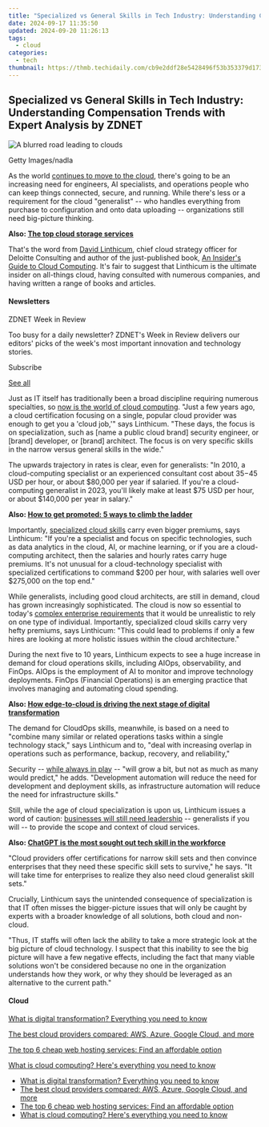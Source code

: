 ```yaml
---
title: "Specialized vs General Skills in Tech Industry: Understanding Compensation Trends with Expert Analysis by ZDNET"
date: 2024-09-17 11:35:50
updated: 2024-09-20 11:26:13
tags:
  - cloud
categories:
  - tech
thumbnail: https://thmb.techidaily.com/cb9e2ddf28e5428496f53b353379d173f81be07c333aa30876bace061b3bea41.jpg
---
```


## Specialized vs General Skills in Tech Industry: Understanding Compensation Trends with Expert Analysis by ZDNET

![A blurred road leading to clouds](https://www.zdnet.com/a/img/resize/495850bfd8f8a0060b07358428c5a7e97c0f511a/2023/05/16/0f6e6469-5912-4c4f-ad2d-4fd61c2ff4cd/gettyimages-180737600.jpg?auto=webp&width=1280)

Getty Images/nadla

As the world [continues to move to the cloud](https://www.zdnet.com/article/what-is-cloud-computing-everything-you-need-to-know-about-the-cloud/), there's going to be an increasing need for engineers, AI specialists, and operations people who can keep things connected, secure, and running. While there's less or a requirement for the cloud "generalist" -- who handles everything from purchase to configuration and onto data uploading -- organizations still need big-picture thinking.

**Also: [The top cloud storage services](https://www.zdnet.com/article/best-cloud-storage/)**

That's the word from [David Linthicum](http://www.davidlinthicum.com/), chief cloud strategy officer for Deloitte Consulting and author of the just-published book, [An Insider's Guide to Cloud Computing](https://buy.geni.us/Proxy.ashx?TSID=368250&GR%5FURL=https%3A%2F%2Fwww.amazon.com%2FInsiders-Guide-Cloud-Computing%2Fdp%2F0137935692%3Ftag%3Dzd-buy-button-20%26ascsubtag%3D%5F%5FCOM%5FCLICK%5FID%5F%5F%7Cf4976acc-634e-465f-adcc-d09348d4b547%7Cdtp&dtb=1). It's fair to suggest that Linthicum is the ultimate insider on all-things cloud, having consulted with numerous companies, and having written a range of books and articles.

#### Newsletters

ZDNET Week in Review

Too busy for a daily newsletter? ZDNET's Week in Review delivers our editors' picks of the week's most important innovation and technology stories.

 Subscribe

[See all](https://www.zdnet.com/newsletters/)

Just as IT itself has traditionally been a broad discipline requiring numerous specialties, so [now is the world of cloud computing](https://www.zdnet.com/article/cybersecurity-cloud-and-coding-why-these-three-skills-will-lead-demand-in-2023/). "Just a few years ago, a cloud certification focusing on a single, popular cloud provider was enough to get you a 'cloud job,'" says Linthicum. "These days, the focus is on specialization, such as \[name a public cloud brand\] security engineer, or \[brand\] developer, or \[brand\] architect. The focus is on very specific skills in the narrow versus general skills in the wide."

The upwards trajectory in rates is clear, even for generalists: "In 2010, a cloud-computing specialist or an experienced consultant cost about $35-$45 USD per hour, or about $80,000 per year if salaried. If you're a cloud-computing generalist in 2023, you'll likely make at least $75 USD per hour, or about $140,000 per year in salary." 

**Also: [How to get promoted: 5 ways to climb the ladder](https://www.zdnet.com/education/professional-development/how-to-get-promoted-five-ways-to-climb-the-ladder-and-have-a-successful-career/)**

Importantly, [specialized cloud skills](https://www.zdnet.com/article/for-technology-skills-cloud-is-the-only-common-denominator/) carry even bigger premiums, says Linthicum: "If you're a specialist and focus on specific technologies, such as data analytics in the cloud, AI, or machine learning, or if you are a cloud-computing architect, then the salaries and hourly rates carry huge premiums. It's not unusual for a cloud-technology specialist with specialized certifications to command $200 per hour, with salaries well over $275,000 on the top end." 

While generalists, including good cloud architects, are still in demand, cloud has grown increasingly sophisticated. The cloud is now so essential to today's [complex enterprise requirements](https://www.zdnet.com/article/digital-transformation-in-2022-and-beyond-these-are-the-key-trends/) that it would be unrealistic to rely on one type of individual. Importantly, specialized cloud skills carry very hefty premiums, says Linthicum: "This could lead to problems if only a few hires are looking at more holistic issues within the cloud architecture."

During the next five to 10 years, Linthicum expects to see a huge increase in demand for cloud operations skills, including AIOps, observability, and FinOps. AIOps is the employment of AI to monitor and improve technology deployments. FinOps (Financial Operations) is an emerging practice that involves managing and automating cloud spending. 

**Also: [How edge-to-cloud is driving the next stage of digital transformation](https://www.zdnet.com/article/how-edge-to-cloud-is-driving-the-next-stage-of-digital-transformation/)**

The demand for CloudOps skills, meanwhile, is based on a need to "combine many similar or related operations tasks within a single technology stack," says Linthicum and to, "deal with increasing overlap in operations such as performance, backup, recovery, and reliability,"

Security -- [while always in play](https://www.zdnet.com/article/four-ways-to-secure-your-remote-work-setup/) \-- "will grow a bit, but not as much as many would predict," he adds. "Development automation will reduce the need for development and deployment skills, as infrastructure automation will reduce the need for infrastructure skills."

Still, while the age of cloud specialization is upon us, Linthicum issues a word of caution: [businesses will still need leadership](https://www.zdnet.com/home-and-office/work-life/managers-and-leaders-arent-the-same-thing-heres-why-that-matters/) \-- generalists if you will -- to provide the scope and context of cloud services. 

**Also: [ChatGPT is the most sought out tech skill in the workforce](https://www.zdnet.com/article/chatgpt-is-the-most-sought-out-tech-skill-in-the-workforce-according-to-a-study/)**

"Cloud providers offer certifications for narrow skill sets and then convince enterprises that they need these specific skill sets to survive," he says. "It will take time for enterprises to realize they also need cloud generalist skill sets."

Crucially, Linthicum says the unintended consequence of specialization is that IT often misses the bigger-picture issues that will only be caught by experts with a broader knowledge of all solutions, both cloud and non-cloud. 

"Thus, IT staffs will often lack the ability to take a more strategic look at the big picture of cloud technology. I suspect that this inability to see the big picture will have a few negative effects, including the fact that many viable solutions won't be considered because no one in the organization understands how they work, or why they should be leveraged as an alternative to the current path."

#### Cloud

[​What is digital transformation? Everything you need to know](https://www.zdnet.com/article/what-is-digital-transformation-everything-you-need-to-know-about-how-technology-is-reshaping/ "​What is digital transformation? Everything you need to know")

[The best cloud providers compared: AWS, Azure, Google Cloud, and more](https://www.zdnet.com/article/the-top-cloud-providers-of-2021-aws-microsoft-azure-google-cloud-hybrid-saas/ "The best cloud providers compared: AWS, Azure, Google Cloud, and more")

[The top 6 cheap web hosting services: Find an affordable option](https://www.zdnet.com/article/best-cheap-web-hosting/ "The top 6 cheap web hosting services: Find an affordable option")

[What is cloud computing? Here's everything you need to know](https://www.zdnet.com/article/what-is-cloud-computing-everything-you-need-to-know-about-the-cloud/ "What is cloud computing? Here's everything you need to know")

* [​What is digital transformation? Everything you need to know](https://www.zdnet.com/article/what-is-digital-transformation-everything-you-need-to-know-about-how-technology-is-reshaping/ "​What is digital transformation? Everything you need to know")
* [The best cloud providers compared: AWS, Azure, Google Cloud, and more](https://www.zdnet.com/article/the-top-cloud-providers-of-2021-aws-microsoft-azure-google-cloud-hybrid-saas/ "The best cloud providers compared: AWS, Azure, Google Cloud, and more")
* [The top 6 cheap web hosting services: Find an affordable option](https://www.zdnet.com/article/best-cheap-web-hosting/ "The top 6 cheap web hosting services: Find an affordable option")
* [What is cloud computing? Here's everything you need to know](https://www.zdnet.com/article/what-is-cloud-computing-everything-you-need-to-know-about-the-cloud/ "What is cloud computing? Here's everything you need to know")

<ins class="adsbygoogle"
     style="display:block"
     data-ad-format="autorelaxed"
     data-ad-client="ca-pub-7571918770474297"
     data-ad-slot="1223367746"></ins>



<ins class="adsbygoogle"
     style="display:block"
     data-ad-client="ca-pub-7571918770474297"
     data-ad-slot="8358498916"
     data-ad-format="auto"
     data-full-width-responsive="true"></ins>
